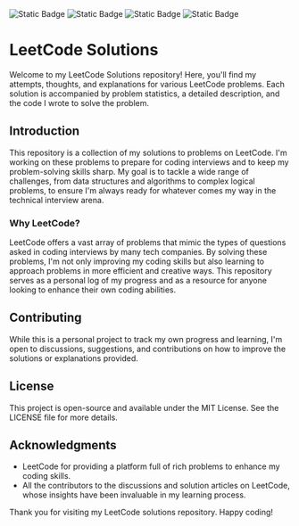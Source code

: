 <div>
<img alt="Static Badge" src="https://img.shields.io/badge/Total%20Problems%20Solved-16-blue">
<img alt="Static Badge" src="https://img.shields.io/badge/Hard Solved-1-red">
<img alt="Static Badge" src="https://img.shields.io/badge/Medium%20Solved-8-yellow">
<img alt="Static Badge" src="https://img.shields.io/badge/HardSolved-7-green">
</div>





# LeetCode Solutions

Welcome to my LeetCode Solutions repository! Here, you'll find my attempts, thoughts, and explanations for various LeetCode problems. Each solution is accompanied by problem statistics, a detailed description, and the code I wrote to solve the problem.

## Introduction

This repository is a collection of my solutions to problems on LeetCode. I'm working on these problems to prepare for coding interviews and to keep my problem-solving skills sharp. My goal is to tackle a wide range of challenges, from data structures and algorithms to complex logical problems, to ensure I'm always ready for whatever comes my way in the technical interview arena.

### Why LeetCode?

LeetCode offers a vast array of problems that mimic the types of questions asked in coding interviews by many tech companies. By solving these problems, I'm not only improving my coding skills but also learning to approach problems in more efficient and creative ways. This repository serves as a personal log of my progress and as a resource for anyone looking to enhance their own coding abilities.

## Contributing

While this is a personal project to track my own progress and learning, I'm open to discussions, suggestions, and contributions on how to improve the solutions or explanations provided.

## License

This project is open-source and available under the MIT License. See the LICENSE file for more details.

## Acknowledgments

- LeetCode for providing a platform full of rich problems to enhance my coding skills.
- All the contributors to the discussions and solution articles on LeetCode, whose insights have been invaluable in my learning process.

Thank you for visiting my LeetCode solutions repository. Happy coding!

